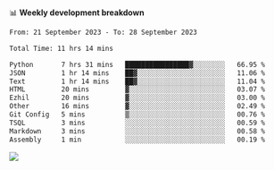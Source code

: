 📊 **Weekly development breakdown**
<!--START_SECTION:waka-->

```txt
From: 21 September 2023 - To: 28 September 2023

Total Time: 11 hrs 14 mins

Python       7 hrs 31 mins   ████████████████▓░░░░░░░░   66.95 %
JSON         1 hr 14 mins    ██▓░░░░░░░░░░░░░░░░░░░░░░   11.06 %
Text         1 hr 14 mins    ██▓░░░░░░░░░░░░░░░░░░░░░░   11.04 %
HTML         20 mins         ▓░░░░░░░░░░░░░░░░░░░░░░░░   03.07 %
Ezhil        20 mins         ▓░░░░░░░░░░░░░░░░░░░░░░░░   03.00 %
Other        16 mins         ▓░░░░░░░░░░░░░░░░░░░░░░░░   02.49 %
Git Config   5 mins          ▒░░░░░░░░░░░░░░░░░░░░░░░░   00.76 %
TSQL         3 mins          ░░░░░░░░░░░░░░░░░░░░░░░░░   00.59 %
Markdown     3 mins          ░░░░░░░░░░░░░░░░░░░░░░░░░   00.58 %
Assembly     1 min           ░░░░░░░░░░░░░░░░░░░░░░░░░   00.19 %
```

<!--END_SECTION:waka-->
![](https://komarev.com/ghpvc/?username=callanwu)
